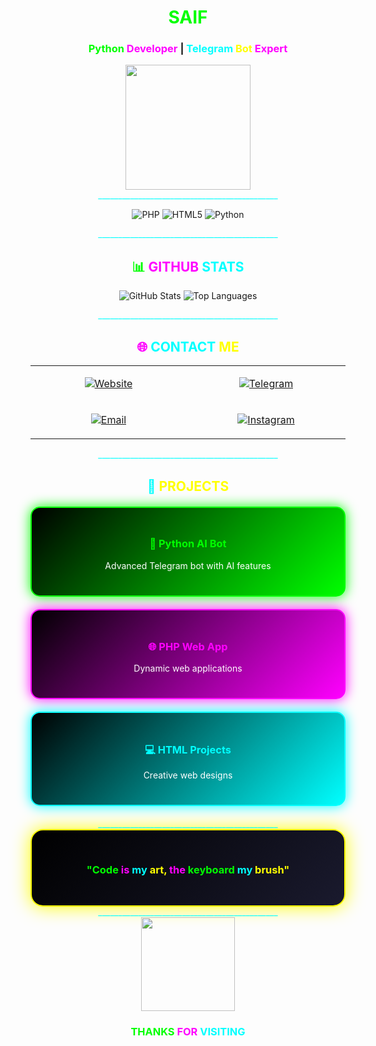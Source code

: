 <div align="center">

# <span style="color:#00ff00">SAIF</span>

### <span style="color:#00ff00">Python</span> <span style="color:#ff00ff">Developer</span> | <span style="color:#00ffff">Telegram</span> <span style="color:#ffff00">Bot</span> <span style="color:#ff00ff">Expert</span>

<img src="https://l.top4top.io/p_3585pnojl0.png" width="200">

</div>

<div align="center">
<span style="color:#00ffff">_____________________________________________</span>
</div>


<div align="center">


![PHP](https://img.shields.io/badge/PHP-777BB4?style=for-the-badge&logo=php&logoColor=white&labelColor=000000)
![HTML5](https://img.shields.io/badge/HTML5-E34F26?style=for-the-badge&logo=html5&logoColor=white&labelColor=000000)
![Python](https://img.shields.io/badge/Python-3776AB?style=for-the-badge&logo=python&logoColor=white)
</div>
<div align="center">
<span style="color:#00ffff">_____________________________________________</span>
</div>

<div align="center">

## <span style="color:#00ff00">📊</span> <span style="color:#ff00ff">GITHUB</span> <span style="color:#00ffff">STATS</span>

![GitHub Stats](https://github-readme-stats.vercel.app/api?username=9v3&show_icons=true&theme=radical&bg_color=0d1117&title_color=00ff00&text_color=ffffff&icon_color=ff00ff&border_color=00ffff)
![Top Languages](https://github-readme-stats.vercel.app/api/top-langs/?username=9v3&layout=compact&theme=radical&bg_color=0d1117&title_color=00ff00&text_color=ffffff&border_color=00ffff)

</div>

<div align="center">
<span style="color:#00ffff">_____________________________________________</span>
</div>

<div align="center">

## <span style="color:#ff00ff">🌐</span> <span style="color:#00ffff">CONTACT</span> <span style="color:#ffff00">ME</span>

<table>
<tr>
<td align="center" width="300">

[![Website](https://img.shields.io/badge/🌐_WEBSITE-saif.gt.tc-00ff00?style=for-the-badge&logo=google-chrome&logoColor=black&fontSize=20)](https://saif.gt.tc)

</td>
<td align="center" width="300">

[![Telegram](https://img.shields.io/badge/📱_TELEGRAM-@rssns-0088cc?style=for-the-badge&logo=telegram&logoColor=white&fontSize=20)](https://t.me/rssns)

</td>
</tr>
<tr>
<td align="center" width="300">

[![Email](https://img.shields.io/badge/📧_EMAIL-s_if@usa.com-ff00ff?style=for-the-badge&logo=gmail&logoColor=white&fontSize=20)](mailto:s_if@usa.com)

</td>
<td align="center" width="300">

[![Instagram](https://img.shields.io/badge/📸_INSTAGRAM-@w_.dg-E4405F?style=for-the-badge&logo=instagram&logoColor=white&fontSize=20)](https://instagram.com/w_.dg)

</td>
</tr>
</table>

</div>

<div align="center">
<span style="color:#00ffff">_____________________________________________</span>
</div>

<div align="center">

## <span style="color:#00ffff">🚀</span> <span style="color:#ffff00">PROJECTS</span>

<div style="display: grid; grid-template-columns: repeat(auto-fit, minmax(280px, 1fr)); gap: 20px; margin: 20px 0;">

<div style="background: linear-gradient(135deg, #000000, #00ff00); padding: 25px; border-radius: 15px; border: 2px solid #00ff00; box-shadow: 0 0 20px #00ff00;">
<h3 style="color: #00ff00">🤖 Python AI Bot</h3>
<p style="color: white">Advanced Telegram bot with AI features</p>
</div>

<div style="background: linear-gradient(135deg, #000000, #ff00ff); padding: 25px; border-radius: 15px; border: 2px solid #ff00ff; box-shadow: 0 0 20px #ff00ff;">
<h3 style="color: #ff00ff">🌐 PHP Web App</h3>
<p style="color: white">Dynamic web applications</p>
</div>

<div style="background: linear-gradient(135deg, #000000, #00ffff); padding: 25px; border-radius: 15px; border: 2px solid #00ffff; box-shadow: 0 0 20px #00ffff;">
<h3 style="color: #00ffff">💻 HTML Projects</h3>
<p style="color: white">Creative web designs</p>
</div>

</div>

</div>

<div align="center">
<span style="color:#00ffff">_____________________________________________</span>
</div>

<div align="center" style="background: linear-gradient(135deg, #000000, #1a1a2e); padding: 30px; border-radius: 20px; border: 2px solid #ffff00; box-shadow: 0 0 30px #ffff00;">

### <span style="color:#00ff00">"Code</span> <span style="color:#ff00ff">is</span> <span style="color:#00ffff">my</span> <span style="color:#ffff00">art,</span> <span style="color:#ff00ff">the</span> <span style="color:#00ff00">keyboard</span> <span style="color:#00ffff">my</span> <span style="color:#ffff00">brush"</span>

</div>

<div align="center">
<span style="color:#00ffff">_____________________________________________</span>
</div>

<div align="center">

<img src="https://media.giphy.com/media/qgQUggAC3Pfv687qPC/giphy.gif" width="150">

### <span style="color:#00ff00">THANKS</span> <span style="color:#ff00ff">FOR</span> <span style="color:#00ffff">VISITING</span>

</div>
